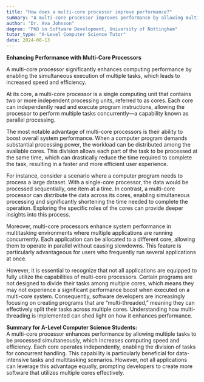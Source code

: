 ```yaml
---
title: "How does a multi-core processor improve performance?"
summary: "A multi-core processor improves performance by allowing multiple tasks to be processed simultaneously, increasing computing speed and efficiency."
author: "Dr. Ava Johnson"
degree: "PhD in Software Development, University of Nottingham"
tutor_type: "A-Level Computer Science Tutor"
date: 2024-08-13
---
```


**Enhancing Performance with Multi-Core Processors**

A multi-core processor significantly enhances computing performance by enabling the simultaneous execution of multiple tasks, which leads to increased speed and efficiency.

At its core, a multi-core processor is a single computing unit that contains two or more independent processing units, referred to as cores. Each core can independently read and execute program instructions, allowing the processor to perform multiple tasks concurrently—a capability known as parallel processing.

The most notable advantage of multi-core processors is their ability to boost overall system performance. When a computer program demands substantial processing power, the workload can be distributed among the available cores. This division allows each part of the task to be processed at the same time, which can drastically reduce the time required to complete the task, resulting in a faster and more efficient user experience.

For instance, consider a scenario where a computer program needs to process a large dataset. With a single-core processor, the data would be processed sequentially, one item at a time. In contrast, a multi-core processor can distribute the data across its cores, enabling simultaneous processing and significantly shortening the time needed to complete the operation. Exploring the specific roles of the cores can provide deeper insights into this process.

Moreover, multi-core processors enhance system performance in multitasking environments where multiple applications are running concurrently. Each application can be allocated to a different core, allowing them to operate in parallel without causing slowdowns. This feature is particularly advantageous for users who frequently run several applications at once.

However, it is essential to recognize that not all applications are equipped to fully utilize the capabilities of multi-core processors. Certain programs are not designed to divide their tasks among multiple cores, which means they may not experience a significant performance boost when executed on a multi-core system. Consequently, software developers are increasingly focusing on creating programs that are “multi-threaded,” meaning they can effectively split their tasks across multiple cores. Understanding how multi-threading is implemented can shed light on how it enhances performance.

**Summary for A-Level Computer Science Students:**  
A multi-core processor enhances performance by allowing multiple tasks to be processed simultaneously, which increases computing speed and efficiency. Each core operates independently, enabling the division of tasks for concurrent handling. This capability is particularly beneficial for data-intensive tasks and multitasking scenarios. However, not all applications can leverage this advantage equally, prompting developers to create more software that utilizes multiple cores effectively.
    